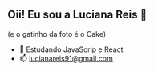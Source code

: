 ## Oii! Eu sou a Luciana Reis 👋
(e o gatinho da foto é o Cake)

- 🌱 Estudando JavaScrip e React
- 📫 lucianareis91@gmail.com

